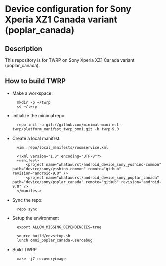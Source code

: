 Device configuration for Sony Xperia XZ1 Canada variant (poplar_canada)
========================================================

Description
-----------

This repository is for TWRP on Sony Xperia XZ1 Canada variant (poplar_canada).

How to build TWRP
----------------------

* Make a workspace:

        mkdir -p ~/twrp
        cd ~/twrp

* Initialize the minimal repo:

        repo init -u git://github.com/minimal-manifest-twrp/platform_manifest_twrp_omni.git -b twrp-9.0

* Create a local manifest:

        vim .repo/local_manifests/roomservice.xml

        <?xml version="1.0" encoding="UTF-8"?>
        <manifest>
            <project name="whatawurst/android_device_sony_yoshino-common" path="device/sony/yoshino-common" remote="github" revision="android-9.0" />
            <project name="whatawurst/android_device_sony_poplar_canada" path="device/sony/poplar_canada" remote="github" revision="android-9.0" />
        </manifest>

* Sync the repo:

        repo sync

* Setup the environment

        export ALLOW_MISSING_DEPENDENCIES=true

        source build/envsetup.sh
        lunch omni_poplar_canada-userdebug

* Build TWRP

        make -j7 recoveryimage
